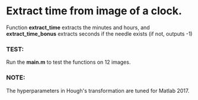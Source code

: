 # Extract time from image of a clock.
Function **extract_time** extracts the minutes and hours, 
and **extract_time_bonus** extracts seconds if the needle exists (if not, outputs -1)

### TEST: 
Run the **main.m** to test the functions on 12 images.

### NOTE: 
The hyperparameters in Hough's transformation are tuned for Matlab 2017.
